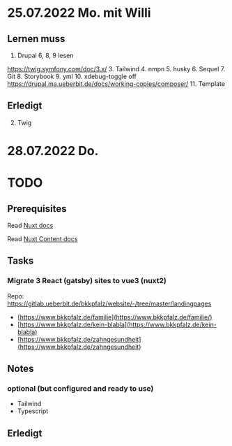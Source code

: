 # 25.07.2022 Mo. mit Willi 
## Lernen muss 
1. Drupal 6, 8, 9  lesen

<https://twig.symfony.com/doc/3.x/>
3. Tailwind
4. nmpn
5. husky
6. Sequel
7. Git
8. Storybook
9. yml
10. xdebug-toggle off
<https://drupal.ma.ueberbit.de/docs/working-copies/composer/>
11. Template


## Erledigt
2. Twig  


# 28.07.2022 Do.

# TODO

## Prerequisites

Read [Nuxt docs](https://v3.nuxtjs.org/guide/concepts/introduction)

Read [Nuxt Content docs](https://content.nuxtjs.org/guide/writing/content-directory)


## Tasks

### Migrate 3 React (gatsby) sites to vue3 (nuxt2)

Repo: https://gitlab.ueberbit.de/bkkpfalz/website/-/tree/master/landingpages

- [https://www.bkkpfalz.de/familie](https://www.bkkpfalz.de/familie/)
- [https://www.bkkpfalz.de/kein-blabla](https://www.bkkpfalz.de/kein-blabla)
- [https://www.bkkpfalz.de/zahngesundheit](https://www.bkkpfalz.de/zahngesundheit)

## Notes

### optional (but configured and ready to use)
- Tailwind
- Typescript




## Erledigt


